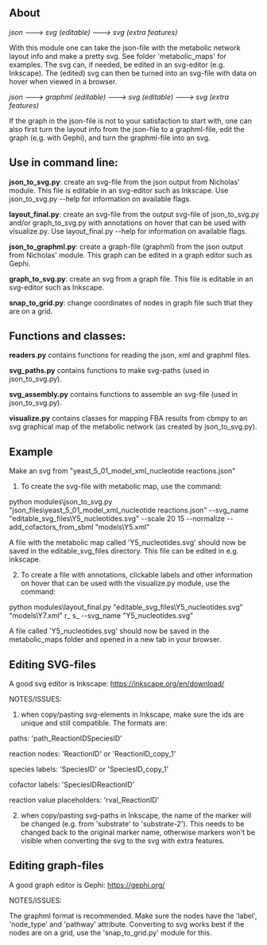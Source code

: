 About
-----
*json ---> svg (editable) ---> svg (extra features)*

With this module one can take the json-file with the metabolic network layout info and make a pretty svg. See folder 'metabolic_maps' for examples. The svg can, if needed, be edited in an svg-editor (e.g. Inkscape). The (edited) svg can then be turned into an svg-file with data on hover when viewed in a browser.

*json ---> graphml (editable) ---> svg (editable) ---> svg (extra features)*

If the graph in the json-file is not to your satisfaction to start with, one can also first turn the layout info from the json-file to a graphml-file, edit the graph (e.g. with Gephi), and turn the graphml-file into an svg.

Use in command line:
-------------------
**json_to_svg.py**: create an svg-file from the json output from Nicholas' module. This file is editable in an svg-editor such as Inkscape. Use json_to_svg.py --help for information on available flags.

**layout_final.py**: create an svg-file from the output svg-file of json_to_svg.py and/or graph_to_svg.py with annotations on hover that can be used with visualize.py. Use layout_final.py --help for information on available flags.


**json_to_graphml.py**: create a graph-file (graphml) from the json output from Nicholas' module. This graph can be edited in a graph editor such as Gephi.

**graph_to_svg.py**: create an svg from a graph file. This file is editable in an svg-editor such as Inkscape.

**snap_to_grid.py**: change coordinates of nodes in graph file such that they are on a grid.

Functions and classes:
---------------------
**readers.py** contains functions for reading the json, xml and graphml files.

**svg_paths.py** contains functions to make svg-paths (used in json_to_svg.py).

**svg_assembly.py** contains functions to assemble an svg-file (used in json_to_svg.py).

**visualize.py** contains classes for mapping FBA results from cbmpy to an svg graphical map of the metabolic network (as created by json_to_svg.py).

Example
-------

Make an svg from "yeast_5_01_model_xml_nucleotide reactions.json"

1) To create the svg-file with metabolic map, use the command:

python modules\json_to_svg.py "json_files\yeast_5_01_model_xml_nucleotide reactions.json" --svg_name "editable_svg_files\Y5_nucleotides.svg" --scale 20 15 --normalize --add_cofactors_from_sbml "models\Y5.xml"

A file with the metabolic map called 'Y5_nucleotides.svg' should now be saved in the editable_svg_files directory. This file can be edited in e.g. inkscape.

2) To create a file with annotations, clickable labels and other information on hover that can be used with the visualize.py module, use the command:

python modules\layout_final.py "editable_svg_files\Y5_nucleotides.svg" "models\Y7.xml" r_ s_ --svg_name "Y5_nucleotides.svg"

A file called 'Y5_nucleotides.svg' should now be saved in the metabolic_maps folder and opened in a new tab in your browser.

Editing SVG-files
-----------------
A good svg editor is Inkscape: https://inkscape.org/en/download/

NOTES/ISSUES: 
1) when copy/pasting svg-elements in Inkscape, make sure the ids are unique and still compatible. The formats are:

paths: 'path_ReactionIDSpeciesID'

reaction nodes: 'ReactionID' or 'ReactionID_copy_1'

species labels: 'SpeciesID' or 'SpeciesID_copy_1'

cofactor labels: 'SpeciesIDReactionID'

reaction value placeholders: 'rval_ReactionID'

2) when copy/pasting svg-paths in Inkscape, the name of the marker will be changed (e.g. from 'substrate' to 'substrate-2'). This needs to be changed back to the original marker name, otherwise markers won't be visible when converting the svg to the svg with extra features.

Editing graph-files
-------------------
A good graph editor is Gephi: https://gephi.org/

NOTES/ISSUES:

The graphml format is recommended. Make sure the nodes have the 'label', 'node_type' and 'pathway' attribute. Converting to svg works best if the nodes are on a grid, use the 'snap_to_grid.py' module for this.